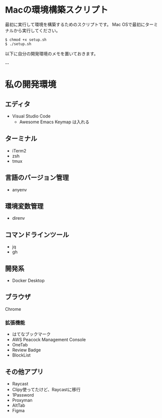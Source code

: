 # Macの環境構築スクリプト
最初に実行して環境を構築するためのスクリプトです。
Mac OSで最初にターミナルから実行してください。

```
$ chmod +x setup.sh
$ ./setup.sh
```

以下に自分の開発環境のメモを置いておきます。

--
# 私の開発環境

## エディタ
- Visual Studio Code
  - Awesome Emacs Keymap は入れる

## ターミナル
- iTerm2
- zsh
- tmux

## 言語のバージョン管理
- anyenv

## 環境変数管理
- direnv

## コマンドラインツール
- jq
- gh

## 開発系
- Docker Desktop

## ブラウザ
Chrome

### 拡張機能
- はてなブックマーク
- AWS Peacock Management Console
- OneTab
- Review Badge
- BlockList

## その他アプリ
- Raycast
 - Clipy使ってたけど、Raycastに移行
- 1Password
- Proxyman
- AltTab
- Figma
